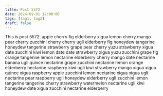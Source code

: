 ```yaml
---
title: Post 5572
date: 2024-09-01 12:00:00
tags: [tag1, tag2]
draft: false
---
```

This is post 5572.
apple
cherry
fig
elderberry
xigua
lemon
cherry
mango
pear
cherry
zucchini
cherry
cherry
ugli
elderberry
fig
honeydew
tangerine
honeydew
tangerine
strawberry
grape
pear
cherry
yuzu
strawberry
xigua
date
zucchini
kiwi
lemon
date
date
strawberry
xigua
yuzu
zucchini
grape
fig
orange
tangerine
lemon
nectarine
elderberry
cherry
mango
date
nectarine
banana
ugli
quince
nectarine
grape
zucchini
nectarine
lemon
orange
elderberry
nectarine
raspberry
kiwi
ugli
kiwi
strawberry
mango
xigua
xigua
quince
xigua
raspberry
apple
zucchini
lemon
nectarine
xigua
xigua
ugli
nectarine
pear
raspberry
ugli
honeydew
elderberry
ugli
zucchini
lemon
tangerine
tangerine
cherry
strawberry
watermelon
nectarine
ugli
kiwi
honeydew
date
xigua
zucchini
nectarine
elderberry
